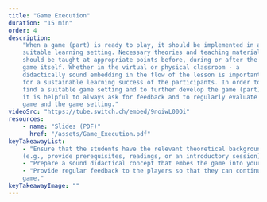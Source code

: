 ```yaml
---
title: "Game Execution"
duration: "15 min"
order: 4
description:
    "When a game (part) is ready to play, it should be implemented in a
    suitable learning setting. Necessary theories and teaching materials
    should be taught at appropriate points before, during or after the
    game itself. Whether in the virtual or physical classroom - a
    didactically sound embedding in the flow of the lesson is important
    for a sustainable learning success of the participants. In order to
    find a suitable game setting and to further develop the game (part),
    it is helpful to always ask for feedback and to regularly evaluate the
    game and the game setting."
videoSrc: "https://tube.switch.ch/embed/9noiwL00Oi"
resources:
    - name: "Slides (PDF)"
      href: "/assets/Game_Execution.pdf"
keyTakeawayList:
    - "Ensure that the students have the relevant theoretical background before they play the game
    (e.g., provide prerequisites, readings, or an introductory session)."
    - "Prepare a sound didactical concept that embes the game into your course or similar setting."
    - "Provide regular feedback to the players so that they can continuously improve their knowledge throughout the
    game."
keyTakeawayImage: ""
---
```

